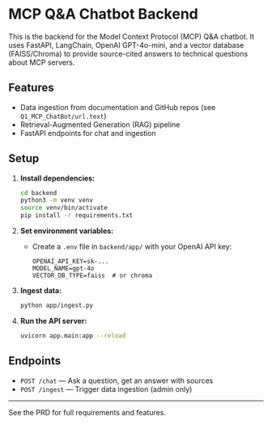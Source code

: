 # MCP Q&A Chatbot Backend

This is the backend for the Model Context Protocol (MCP) Q&A chatbot. It uses FastAPI, LangChain, OpenAI GPT-4o-mini, and a vector database (FAISS/Chroma) to provide source-cited answers to technical questions about MCP servers.

## Features
- Data ingestion from documentation and GitHub repos (see `Q1_MCP_ChatBot/url.text`)
- Retrieval-Augmented Generation (RAG) pipeline
- FastAPI endpoints for chat and ingestion

## Setup

1. **Install dependencies:**
   ```bash
   cd backend
   python3 -m venv venv
   source venv/bin/activate
   pip install -r requirements.txt
   ```

2. **Set environment variables:**
   - Create a `.env` file in `backend/app/` with your OpenAI API key:
     ```env
     OPENAI_API_KEY=sk-...
     MODEL_NAME=gpt-4o
     VECTOR_DB_TYPE=faiss  # or chroma
     ```

3. **Ingest data:**
   ```bash
   python app/ingest.py
   ```

4. **Run the API server:**
   ```bash
   uvicorn app.main:app --reload
   ```

## Endpoints
- `POST /chat` — Ask a question, get an answer with sources
- `POST /ingest` — Trigger data ingestion (admin only)

---

See the PRD for full requirements and features.
